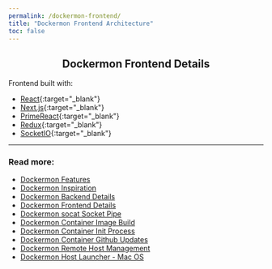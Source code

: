 ```yaml
---
permalink: /dockermon-frontend/
title: "Dockermon Frontend Architecture"
toc: false
---
```


<h2 align="center">
 Dockermon Frontend Details
</h2>


Frontend built with:
- [React](https://reactjs.org){:target="_blank"}
- [Next.js](https://nextjs.org){:target="_blank"}
- [PrimeReact](https://www.primefaces.org/primereact){:target="_blank"}
- [Redux](https://redux.js.org/){:target="_blank"}
- [SocketIO](https://socket.io){:target="_blank"}



<hr />

### Read more:

- [Dockermon Features](/dockermon/dockermon-features)
- [Dockermon Inspiration](/dockermon/dockermon-inspiration)
- [Dockermon Backend Details](/dockermon/dockermon-backend)
- [Dockermon Frontend Details](/dockermon/dockermon-frontend)
- [Dockermon socat Socket Pipe](/dockermon/dockermon-socat)
- [Dockermon Container Image Build](/dockermon/dockermon-container-build)
- [Dockermon Container Init Process](/dockermon/dockermon-init)
- [Dockermon Container Github Updates](/dockermon/dockermon-remote-updates)
- [Dockermon Remote Host Management](/dockermon/dockermon-remote-hosts)
- [Dockermon Host Launcher - Mac OS](/dockermon/dockermon-host-launcher)
